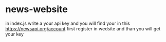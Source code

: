 # news-website
in index.js write a your api key and you will find your in this https://newsapi.org/account first register in wedsite and than you will get your key
